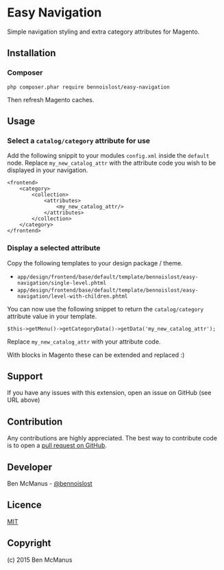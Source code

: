 # Easy Navigation

Simple navigation styling and extra category attributes for Magento.

## Installation

### Composer

```
php composer.phar require bennoislost/easy-navigation
``` 

Then refresh Magento caches.

## Usage

### Select a `catalog/category` attribute for use

Add the following snippit to your modules `config.xml` inside the `default` node. Replace `my_new_catalog_attr` with the attribute code you wish to be displayed in your navigation.

```
<frontend>
    <category>
        <collection>
            <attributes>
                <my_new_catalog_attr/>
            </attributes>
        </collection>
    </category>
</frontend>
```

### Display a selected attribute

Copy the following templates to your design package / theme.

* `app/design/frontend/base/default/template/bennoislost/easy-navigation/single-level.phtml`
* `app/design/frontend/base/default/template/bennoislost/easy-navigation/level-with-children.phtml`

You can now use the following snippet to return the `catalog/category` attribute value in your template.

```
$this->getMenu()->getCategoryData()->getData('my_new_catalog_attr');
```
Replace `my_new_catalog_attr` with your attribute code.

With blocks in Magento these can be extended and replaced :)

## Support

If you have any issues with this extension, open an issue on GitHub (see URL above)

##  Contribution

Any contributions are highly appreciated. The best way to contribute code is to open a
[pull request on GitHub](https://help.github.com/articles/using-pull-requests).

## Developer

Ben McManus - [@bennoislost](https://twitter.com/bennoislost)

## Licence

[MIT](http://opensource.org/licenses/MIT)

## Copyright

(c) 2015 Ben McManus

